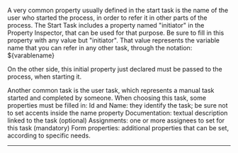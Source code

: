 A very common property usually defined in the start task is the name of the user who started the process, in order to refer it in other parts of the process.
The Start Task includes a property named "initiator" in the Property Inspector, that can be used for that purpose. Be sure to fill in this property with any value but "initiator". That value represents the variable name that you can refer in any other task, through the notation: ${varablename}

On the other side, this initial property just declared must be passed to the process, when starting it.

Another common task is the user task, which represents a manual task started and completed by someone. When choosing this task, some properties must be filled in:
Id and Name: they identify the task; be sure not to set accents inside the name property
Documentation: textual description linked to the task (optional)
Assignments: one or more assignees to set for this task (mandatory)
Form properties: additional properties that can be set, according to specific needs.


                

---


